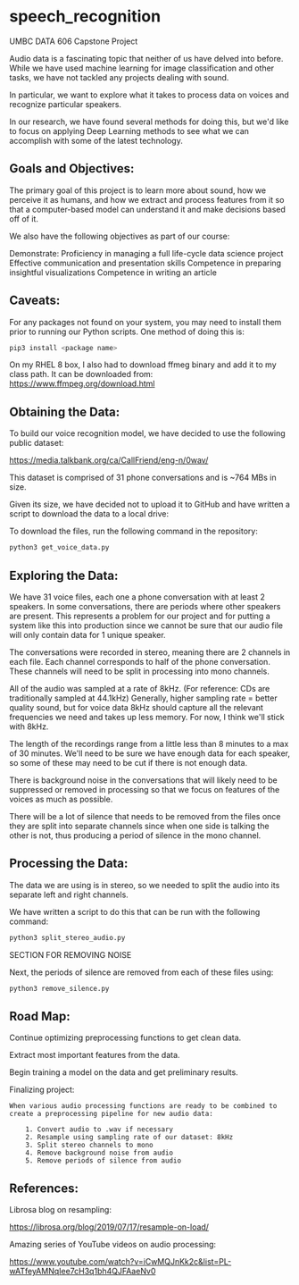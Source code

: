 # speech_recognition
UMBC DATA 606 Capstone Project

Audio data is a fascinating topic that neither of us have delved into before. While we have used machine learning for image classification and other tasks, we have not tackled any projects dealing with sound.

In particular, we want to explore what it takes to process data on voices and recognize particular speakers.

In our research, we have found several methods for doing this, but we'd like to focus on applying Deep Learning methods to see what we can accomplish with some of the latest technology.

## Goals and Objectives:

The primary goal of this project is to learn more about sound, how we perceive it as humans, and how we extract and process features from it so that a computer-based model can understand it and make decisions based off of it.

We also have the following objectives as part of our course:

Demonstrate:
    Proficiency in managing a full life-cycle data science project 
    Effective communication and presentation skills
    Competence in preparing insightful visualizations 
    Competence in writing an article
 
## Caveats:

For any packages not found on your system, you may need to install them prior to running our Python scripts. One method of doing this is:

```bash
pip3 install <package name>
```
On my RHEL 8 box, I also had to download ffmeg binary and add it to my class path. It can be downloaded from:
https://www.ffmpeg.org/download.html

## Obtaining the Data:

To build our voice recognition model, we have decided to use the following public dataset:

https://media.talkbank.org/ca/CallFriend/eng-n/0wav/

This dataset is comprised of 31 phone conversations and is ~764 MBs in size.

Given its size, we have decided not to upload it to GitHub and have written a script to download the data to a local drive:

To download the files, run the following command in the repository:

```bash
python3 get_voice_data.py
```

## Exploring the Data:

We have 31 voice files, each one a phone conversation with at least 2 speakers. In some conversations, there are periods where other speakers are present. This represents a problem for our project and for putting a system like this into production since we cannot be sure that our audio file will only contain data for 1 unique speaker.

The conversations were recorded in stereo, meaning there are 2 channels in each file. Each channel corresponds to half of the phone conversation. These channels will need to be split in processing into mono channels.

All of the audio was sampled at a rate of 8kHz. (For reference: CDs are traditionally sampled at 44.1kHz) Generally, higher sampling rate = better quality sound, but for voice data 8kHz should capture all the relevant frequencies we need and takes up less memory. For now, I think we'll stick with 8kHz.

The length of the recordings range from a little less than 8 minutes to a max of 30 minutes. We'll need to be sure we have enough data for each speaker, so some of these may need to be cut if there is not enough data.

There is background noise in the conversations that will likely need to be suppressed or removed in processing so that we focus on features of the voices as much as possible.

There will be a lot of silence that needs to be removed from the files once they are split into separate channels since when one side is talking the other is not, thus producing a period of silence in the mono channel.

## Processing the Data:

The data we are using is in stereo, so we needed to split the audio into its separate left and right channels.

We have written a script to do this that can be run with the following command:

```bash
python3 split_stereo_audio.py
```

SECTION FOR REMOVING NOISE 

Next, the periods of silence are removed from each of these files using:

```bash
python3 remove_silence.py
```

## Road Map:

Continue optimizing preprocessing functions to get clean data.

Extract most important features from the data.

Begin training a model on the data and get preliminary results.

Finalizing project:

    When various audio processing functions are ready to be combined to create a preprocessing pipeline for new audio data:

        1. Convert audio to .wav if necessary
        2. Resample using sampling rate of our dataset: 8kHz
        3. Split stereo channels to mono
        4. Remove background noise from audio
        5. Remove periods of silence from audio
        
        
## References:

Librosa blog on resampling:

https://librosa.org/blog/2019/07/17/resample-on-load/

Amazing series of YouTube videos on audio processing:

https://www.youtube.com/watch?v=iCwMQJnKk2c&list=PL-wATfeyAMNqIee7cH3q1bh4QJFAaeNv0
